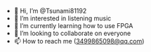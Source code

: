 - 👋 Hi, I’m @Tsunami81192
- 👀 I’m interested in listening music
- 🌱 I’m currently learning how to use FPGA
- 💞️ I’m looking to collaborate on everyone
- 📫 How to reach me (3499865098@qq.com)

<!---
Tsunami81192/Tsunami81192 is a ✨ special ✨ repository because its `README.md` (this file) appears on your GitHub profile.
You can click the Preview link to take a look at your changes.
--->
